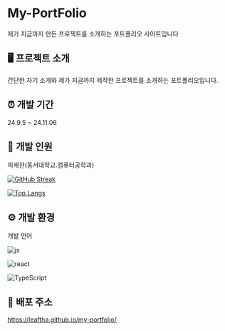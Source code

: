 # My-PortFolio

제가 지금까지 만든 프로젝트를 소개하는 포트폴리오 사이트입니다

## 🖥️ 프로젝트 소개

간단한 자기 소개와 제가 지금까지 제작한 프로젝트를 소개하는 포트폴리오입니다.

## ⏰ 개발 기간

24.9.5 ~ 24.11.06

## 🧑 개발 인원

피세찬(동서대학교.컴퓨터공학과)

[![GitHub Streak](https://streak-stats.demolab.com?user=leaftha)](https://git.io/streak-stats)

[![Top Langs](https://github-readme-stats.vercel.app/api/top-langs/?username=leaftha)](https://github.com/anuraghazra/github-readme-stats)

## ⚙️ 개발 환경

개발 언어

![js](https://img.shields.io/badge/JavaScript-F7DF1E?style=for-the-badge&logo=JavaScript&logoColor=white)

![react](https://img.shields.io/badge/React-20232A?style=for-the-badge&logo=react&logoColor=61DAFB)

![TypeScript](https://img.shields.io/badge/TypeScript-20232A?style=for-the-badge&logo=TypeScript&logoColor=61DAFB)

## 🔗 배포 주소

https://leaftha.github.io/my-portfolio/
